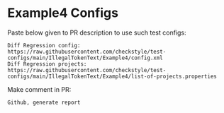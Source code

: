 # Example4 Configs
Paste below given to PR description to use such test configs:
```
Diff Regression config: https://raw.githubusercontent.com/checkstyle/test-configs/main/IllegalTokenText/Example4/config.xml
Diff Regression projects: https://raw.githubusercontent.com/checkstyle/test-configs/main/IllegalTokenText/Example4/list-of-projects.properties
```
Make comment in PR:
```
Github, generate report
```
